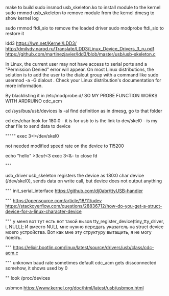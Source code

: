 make to build
sudo insmod usb_skeleton.ko to install module to the kernel
sudo rmmod usb_skeleton to remove module from the kernel
dmesg to show kernel log

sudo rmmod ftdi_sio to remove the loaded driver
sudo modprobe ftdi_sio to restore it

ldd3
https://lwn.net/Kernel/LDD3/
http://dmilvdv.narod.ru/Translate/LDD3/Linux_Device_Drivers_3_ru.pdf
https://github.com/martinezjavier/ldd3/blob/master/usb/usb-skeleton.c



In Linux, the current user may not have access to serial ports and a "Permission Denied" error will appear. On most Linux distributions, the solution is to add the user to the dialout group with a command like sudo usermod -a -G dialout <USERNAME>. Check your Linux distribution's documentation for more information.

By blacklisting it in /etc/modprobe.d/ SO MY PROBE FUNCTION WORKS WITH ARDRUINO  cdc_acm

cd /sys/bus/usb/devices
ls -al
find definition as in dmesg, go to that folder

cd dev/char look for 180:0 - it is for usb to is the link to
dev/skel0 - is my char file to send data to device

"""""
exec 3<>/dev/skel0
<!-- stty -F /dev/skel0 9600 cs8 -cstopb -parenb --> not needed modified speed rate on the device to 115200
echo "hello" >$3
cat <$3
exec 3<&-  to close fd

"""

usb_driver usb_skeleton registers the device as 180:0 char device (/dev/skel0), sends data on write call, but device does not output anything

"""
init_serial_interface
https://github.com/dj0abr/ttyUSB-handler

"""
https://opensource.com/article/18/11/udev
https://stackoverflow.com/questions/28836712/how-do-you-get-a-struct-device-for-a-linux-character-device

"""
у меня вот тут есть вот такой вызов tty_register_device(tiny_tty_driver, i, NULL); И вместо NULL мне нужно передать указатель на struct device моего устройства. Вот как мне эту структуру вытащить, я не могу понять.

"""
https://elixir.bootlin.com/linux/latest/source/drivers/usb/class/cdc-acm.c

"""
unknown baud rate sometimes
default cdc_acm gets dissconnected somehow, it shows used by 0

""
look /proc/devices


usbmon
https://www.kernel.org/doc/html/latest/usb/usbmon.html
